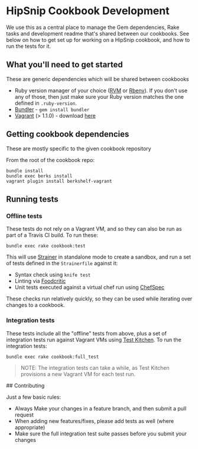 # HipSnip Cookbook Development

We use this as a central place to manage the Gem dependencies, Rake tasks and development readme that's shared
between our cookbooks. See below on how to get set up for working on a HipSnip cookbook, and how to run the tests for it.


## What you'll need to get started
These are generic dependencies which will be shared between cookbooks

* Ruby version manager of your choice ([RVM](https://rvm.io/) or [Rbenv](https://github.com/sstephenson/rbenv)). If you don't use any of those, then just make sure your Ruby version matches the one defined in `.ruby-version`.
* [Bundler](http://gembundler.com/) - `gem install bundler`
* [Vagrant](http://www.vagrantup.com/) (> 1.1.0) - download [here](http://downloads.vagrantup.com/)


## Getting cookbook dependencies
These are mostly specific to the given cookbook repository

From the root of the cookbook repo:

    bundle install
    bundle exec berks install
    vagrant plugin install berkshelf-vagrant


## Running tests

### Offline tests
These tests do not rely on a Vagrant VM, and so they can also be run as part of a Travis CI build. To run these:

    bundle exec rake cookbook:test

This will use [Strainer](https://github.com/customink/strainer) in standalone mode to create a sandbox, and run a set of tests defined in the `Strainerfile` against it:

* Syntax check using `knife test`
* Linting via [Foodcritic](http://acrmp.github.io/foodcritic/)
* Unit tests executed against a virtual chef run using [ChefSpec](https://github.com/acrmp/chefspec)

These checks run relatively quickly, so they can be used while iterating over changes to a cookbook.


### Integration tests
These tests include all the "offline" tests from above, plus a set of integration tests run against Vagrant VMs using [Test Kitchen](https://github.com/opscode/test-kitchen). To run the integration tests:

    bundle exec rake cookbook:full_test

> NOTE: The integration tests can take a while, as Test Kitchen provisions a new Vagrant VM for each test run.


## Contributing

Just a few basic rules:
* Always Make your changes in a feature branch, and then submit a pull request
* When adding new features/fixes, please add tests as well (where appropriate)
* Make sure the full integration test suite passes before you submit your changes
